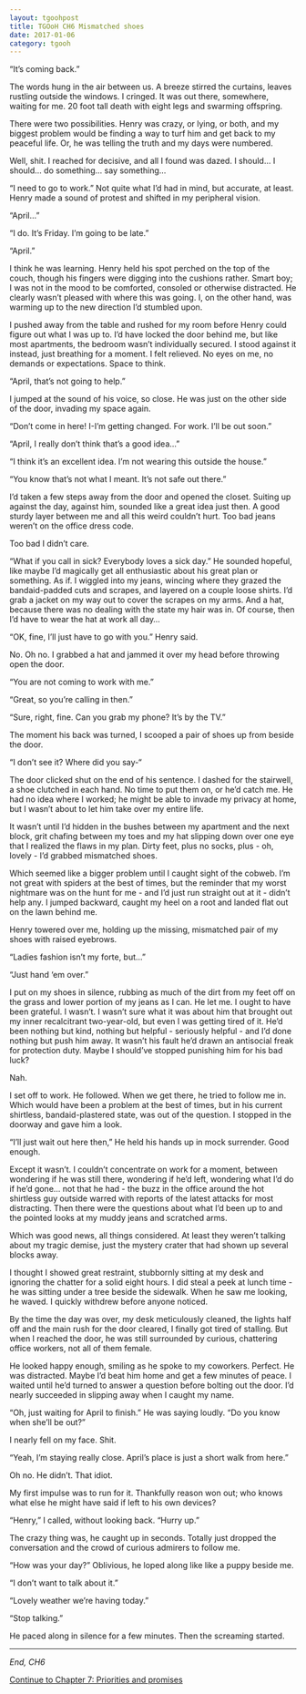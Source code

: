 ```yaml
---
layout: tgoohpost
title: TGOoH CH6 Mismatched shoes
date: 2017-01-06
category: tgooh
---
```


“It’s coming back.”

The words hung in the air between us. A breeze stirred the curtains, leaves rustling outside the windows. I cringed. It was out there, somewhere, waiting for me. 20 foot tall death with eight legs and swarming offspring.

There were two possibilities. Henry was crazy, or lying, or both, and my biggest problem would be finding a way to turf him and get back to my peaceful life. Or, he was telling the truth and my days were numbered.

Well, shit. I reached for decisive, and all I found was dazed. I should… I should… do something… say something…

“I need to go to work.” Not quite what I’d had in mind, but accurate, at least. Henry made a sound of protest and shifted in my peripheral vision. 

“April…”

“I do. It’s Friday. I’m going to be late.”

“April.”

I think he was learning. Henry held his spot perched on the top of the couch, though his fingers were digging into the cushions rather. Smart boy; I was not in the mood to be comforted, consoled or otherwise distracted. He clearly wasn’t pleased with where this was going. I, on the other hand, was warming up to the new direction I’d stumbled upon. 

I pushed away from the table and rushed for my room before Henry could figure out what I was up to. I’d have locked the door behind me, but like most apartments, the bedroom wasn’t individually secured. I stood against it instead, just breathing for a moment. I felt relieved. No eyes on me, no demands or expectations. Space to think. 

“April, that’s not going to help.” 

I jumped at the sound of his voice, so close. He was just on the other side of the door, invading my space again. 

“Don’t come in here! I-I’m getting changed. For work. I’ll be out soon.”

“April, I really don’t think that’s a good idea…”

“I think it’s an excellent idea. I’m not wearing this outside the house.”

“You know that’s not what I meant. It’s not safe out there.”

I’d taken a few steps away from the door and opened the closet. Suiting up against the day, against him, sounded like a great idea just then. A good sturdy layer between me and all this weird couldn’t hurt. Too bad jeans weren’t on the office dress code. 

Too bad I didn’t care.

“What if you call in sick? Everybody loves a sick day.” He sounded hopeful, like maybe I’d magically get all enthusiastic about his great plan or something. As if. I wiggled into my jeans, wincing where they grazed the bandaid-padded cuts and scrapes, and layered on a couple loose shirts. I’d grab a jacket on my way out to cover the scrapes on my arms. And a hat, because there was no dealing with the state my hair was in. Of course, then I’d have to wear the hat at work all day… 

“OK, fine, I’ll just have to go with you.” Henry said.

No. Oh no. I grabbed a hat and jammed it over my head before throwing open the door.

“You are not coming to work with me.”

“Great, so you’re calling in then.”

“Sure, right, fine. Can you grab my phone? It’s by the TV.”

The moment his back was turned, I scooped a pair of shoes up from beside the door.

“I don’t see it? Where did you say-“

The door clicked shut on the end of his sentence. I dashed for the stairwell, a shoe clutched in each hand. No time to put them on, or he’d catch me. He had no idea where I worked; he might be able to invade my privacy at home, but I wasn’t about to let him take over my entire life.

It wasn’t until I’d hidden in the bushes between my apartment and the next block, grit chafing between my toes and my hat slipping down over one eye that I realized the flaws in my plan. Dirty feet, plus no socks, plus - oh, lovely - I’d grabbed mismatched shoes.

Which seemed like a bigger problem until I caught sight of the cobweb. I’m not great with spiders at the best of times, but the reminder that my worst nightmare was on the hunt for me - and I’d just run straight out at it -  didn’t help any. I jumped backward, caught my heel on a root and landed flat out on the lawn behind me. 

Henry towered over me, holding up the missing, mismatched pair of my shoes with raised eyebrows.

“Ladies fashion isn’t my forte, but…”

“Just hand ‘em over.”

I put on my shoes in silence, rubbing as much of the dirt from my feet off on the grass and lower portion of my jeans as I can. He let me. I ought to have been grateful. I wasn’t. I wasn’t sure what it was about him that brought out my inner recalcitrant two-year-old, but even I was getting tired of it. He’d been nothing but kind, nothing but helpful - seriously helpful - and I’d done nothing but push him away. It wasn’t his fault he’d drawn an antisocial freak for protection duty. Maybe I should’ve stopped punishing him for his bad luck?

Nah. 

I set off to work. He followed. When we get there, he tried to follow me in. Which would have been a problem at the best of times, but in his current shirtless, bandaid-plastered state, was out of the question. I stopped in the doorway and gave him a look.  

“I’ll just wait out here then,” He held his hands up in mock surrender. Good enough.

Except it wasn’t. I couldn’t concentrate on work for a moment, between wondering if he was still there, wondering if he’d left, wondering what I’d do if he’d gone… not that he had - the buzz in the office around the hot shirtless guy outside warred with reports of the latest attacks for most distracting. Then there were the questions about what I’d been up to and the pointed looks at my muddy jeans and scratched arms.

Which was good news, all things considered. At least they weren’t talking about my tragic demise, just the mystery crater that had shown up several blocks away.

I thought I showed great restraint, stubbornly sitting at my desk and ignoring the chatter for a solid eight hours. I did steal a peek at lunch time - he was sitting under a tree beside the sidewalk. When he saw me looking, he waved. I quickly withdrew before anyone noticed.

By the time the day was over, my desk meticulously cleaned, the lights half off and the main rush for the door cleared, I finally got tired of stalling. But when I reached the door, he was still surrounded by curious, chattering office workers, not all of them female. 

He looked happy enough, smiling as he spoke to my coworkers. Perfect. He was distracted. Maybe I’d beat him home and get a few minutes of peace. I waited until he’d turned to answer a question before bolting out the door. I’d nearly succeeded in slipping away when I caught my name.

“Oh, just waiting for April to finish.” He was saying loudly. “Do you know when she’ll be out?”

I nearly fell on my face. Shit.

“Yeah, I’m staying really close. April’s place is just a short walk from here.”

Oh no. He didn’t. That idiot. 

My first impulse was to run for it. Thankfully reason won out; who knows what else he might have said if left to his own devices?

“Henry,” I called, without looking back. “Hurry up.”

The crazy thing was, he caught up in seconds. Totally just dropped the conversation and the crowd of curious admirers to follow me.

“How was your day?” Oblivious, he loped along like like a puppy beside me.

“I don’t want to talk about it.”

“Lovely weather we’re having today.”

“Stop talking.”

He paced along in silence for a few minutes. Then the screaming started.

<hr>

*End, CH6* 

[Continue to Chapter 7: Priorities and promises](http://kaie.space/tgooh/2017/01/13/TGOoH-CH7-Priorities-and-promises.html)
